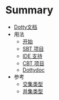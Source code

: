# Summary

* [ Dotty文档](README.md)
* 用法
    * [开始](usage/getting-started.md)
    * [SBT 项目](usage/sbt-projects.md)
    * [IDE 支持](usage/ide-support.md)
    * [CBT 项目](usage/cbt-projects.md)
    * [Dottydoc](usage/dottydoc.md)
* 参考
    * [交集类型](reference/intersection-types.md)
    * [并集类型](reference/union-types.md)
